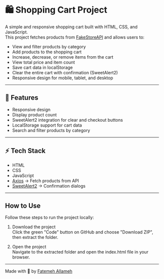 # 🛍 Shopping Cart Project

A simple and responsive shopping cart built with HTML, CSS, and JavaScript.  
This project fetches products from [FakeStoreAPI](https://fakestoreapi.com/) and allows users to:

- View and filter products by category  
- Add products to the shopping cart  
- Increase, decrease, or remove items from the cart  
- View total price and item count  
- Save cart data in localStorage  
- Clear the entire cart with confirmation (SweetAlert2)  
- Responsive design for mobile, tablet, and desktop  

---

## :rocket: Features
- Responsive design  
- Display product count  
- SweetAlert2 integration for clear and checkout buttons  
- LocalStorage support for cart data  
- Search and filter products by category  

---

## :zap: Tech Stack
- HTML  
- CSS  
- JavaScript  
- [Axios](https://axios-http.com/) → Fetch products from API  
- [SweetAlert2](https://sweetalert2.github.io/) → Confirmation dialogs  

---

## How to Use

Follow these steps to run the project locally:

1. Download the project  
   Click the green "Code" button on GitHub and choose "Download ZIP", then extract the folder.

2. Open the project  
   Navigate to the extracted folder and open the index.html file in your browser.

---

Made with 💜 by [Fatemeh Allameh](https://github.com/FatemehAllameh)

